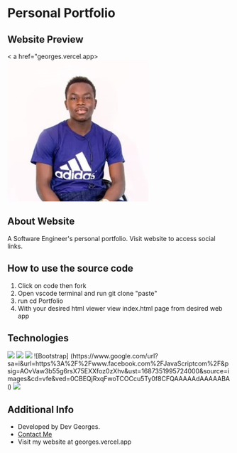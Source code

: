 # Personal Portfolio
## Website Preview
< a href="georges.vercel.app><img src="img/Profile.jpg" /></a>
## About Website 
A Software Engineer's personal portfolio. Visit website to access social links.
## How to use the source code
<ol>
  <li>Click on code then fork</li>
  <li>Open vscode terminal and run git clone "paste"</li>
  <li>run cd Portfolio</li>
  <li>With your desired html viewer view index.html page from desired web app</li>
</ol>

## Technologies
<img src="https://www.google.com/url?sa=i&url=https%3A%2F%2Fen.wikipedia.org%2Fwiki%2FHTML&psig=AOvVaw3vTzlaVF_sn-_W0dhgOIxF&ust=1687351829815000&source=images&cd=vfe&ved=0CBEQjRxqFwoTCIiDy8bx0f8CFQAAAAAdAAAAABAE" />
<img src="https://www.google.com/url?sa=i&url=https%3A%2F%2Fwww.freepik.com%2Ffree-photos-vectors%2Fcss-icon&psig=AOvVaw3u5GLoTZz2oZngS-v7gSyp&ust=1687351895404000&source=images&cd=vfe&ved=0CBEQjRxqFwoTCODGwOTx0f8CFQAAAAAdAAAAABBD" />
<img src="https://www.google.com/url?sa=i&url=https%3A%2F%2Ftechnokrats.in%2F6-best-jquery-plugin-to-use-this-year%2F&psig=AOvVaw2a3Cb9OqCLruZGbXmmVyOG&ust=1687351949633000&source=images&cd=vfe&ved=0CBEQjRxqFwoTCLCfrv7x0f8CFQAAAAAdAAAAABAE" />
![Bootstrap] (https://www.google.com/url?sa=i&url=https%3A%2F%2Fwww.facebook.com%2FJavaScriptcom%2F&psig=AOvVaw3b55g6rsX75EXXfoz0zXhv&ust=1687351995724000&source=images&cd=vfe&ved=0CBEQjRxqFwoTCOCcu5Ty0f8CFQAAAAAdAAAAABAI)
<img src="https://upload.wikimedia.org/wikipedia/commons/thumb/b/b2/Bootstrap_logo.svg/1200px-Bootstrap_logo.svg.png" /> 

## Additional Info
<ul>
  <li>Developed by Dev Georges.</li>
  <li><a href = "https://wa.me/+254796807438">Contact Me</a></li>
  <li>Visit my website at <a bref="georges.vercel.app">georges.vercel.app</a></li>
</ul>
